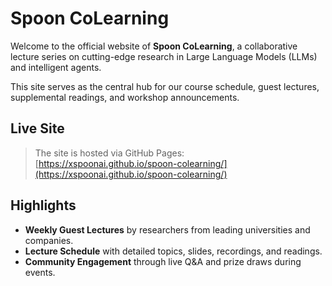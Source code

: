 # Spoon CoLearning

Welcome to the official website of **Spoon CoLearning**, a collaborative lecture series on cutting-edge research in Large Language Models (LLMs) and intelligent agents.

This site serves as the central hub for our course schedule, guest lectures, supplemental readings, and workshop announcements.

##  Live Site

> The site is hosted via GitHub Pages:  
> [https://xspoonai.github.io/spoon-colearning/](https://xspoonai.github.io/spoon-colearning/)
> 
##  Highlights

- **Weekly Guest Lectures** by researchers from leading universities and companies.
- **Lecture Schedule** with detailed topics, slides, recordings, and readings.
- **Community Engagement** through live Q&A and prize draws during events.

